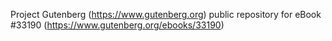 Project Gutenberg (https://www.gutenberg.org) public repository for eBook #33190 (https://www.gutenberg.org/ebooks/33190)
